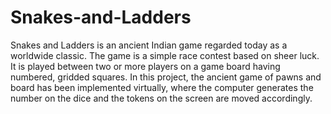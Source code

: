 # Snakes-and-Ladders
Snakes and Ladders is an ancient Indian game regarded today as a worldwide classic. The game is a simple race contest based on sheer luck. It is played between two or more players on a game board having numbered, gridded squares. In this project, the ancient game of pawns and board has been implemented virtually, where the computer generates the number on the dice and the tokens on the screen are moved accordingly.
